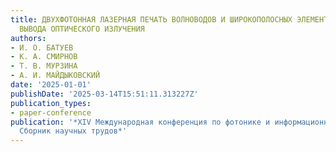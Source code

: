 ```yaml
---
title: ДВУХФОТОННАЯ ЛАЗЕРНАЯ ПЕЧАТЬ ВОЛНОВОДОВ И ШИРОКОПОЛОСНЫХ ЭЛЕМЕНТОВ ВВОДА И
  ВЫВОДА ОПТИЧЕСКОГО ИЗЛУЧЕНИЯ
authors:
- И. О. БАТУЕВ
- К. А. СМИРНОВ
- Т. В. МУРЗИНА
- А. И. МАЙДЫКОВСКИЙ
date: '2025-01-01'
publishDate: '2025-03-14T15:51:11.313227Z'
publication_types:
- paper-conference
publication: '*XIV Международная конференция по фотонике и информационной оптике.
  Сборник научных трудов*'
---
```

